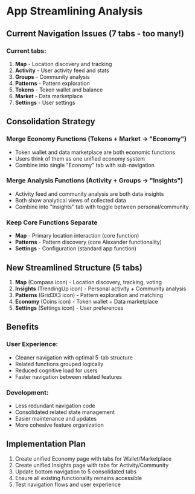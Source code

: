 # App Streamlining Analysis

## Current Navigation Issues (7 tabs - too many!)

### Current tabs:
1. **Map** - Location discovery and tracking
2. **Activity** - User activity feed and stats  
3. **Groups** - Community analysis
4. **Patterns** - Pattern exploration
5. **Tokens** - Token wallet and balance
6. **Market** - Data marketplace
7. **Settings** - User settings

## Consolidation Strategy

### Merge Economy Functions (Tokens + Market → "Economy")
- Token wallet and data marketplace are both economic functions
- Users think of them as one unified economy system
- Combine into single "Economy" tab with sub-navigation

### Merge Analysis Functions (Activity + Groups → "Insights") 
- Activity feed and community analysis are both data insights
- Both show analytical views of collected data
- Combine into "Insights" tab with toggle between personal/community

### Keep Core Functions Separate
- **Map** - Primary location interaction (core function)
- **Patterns** - Pattern discovery (core Alexander functionality)
- **Settings** - Configuration (standard app function)

## New Streamlined Structure (5 tabs)

1. **Map** (Compass icon) - Location discovery, tracking, voting
2. **Insights** (TrendingUp icon) - Personal activity + Community analysis  
3. **Patterns** (Grid3X3 icon) - Pattern exploration and matching
4. **Economy** (Coins icon) - Token wallet + Data marketplace
5. **Settings** (Settings icon) - User preferences

## Benefits

### User Experience:
- Cleaner navigation with optimal 5-tab structure
- Related functions grouped logically
- Reduced cognitive load for users
- Faster navigation between related features

### Development:
- Less redundant navigation code
- Consolidated related state management
- Easier maintenance and updates
- More cohesive feature organization

## Implementation Plan

1. Create unified Economy page with tabs for Wallet/Marketplace
2. Create unified Insights page with tabs for Activity/Community  
3. Update bottom navigation to 5 consolidated tabs
4. Ensure all existing functionality remains accessible
5. Test navigation flows and user experience